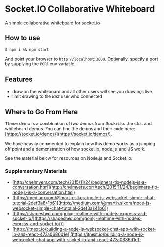 
# Socket.IO Collaborative Whiteboard

A simple collaborative whiteboard for socket.io

## How to use

```
$ npm i && npm start
```

And point your browser to `http://localhost:3000`. Optionally, specify
a port by supplying the `PORT` env variable.

## Features

- draw on the whiteboard and all other users will see you drawings live
- limit drawing to the _last_ user who connected

## Where to Go From Here
These demo is a combination of two demos from Socket.io: the chat and whiteboard demos. You can find the demos and their code here: [https://socket.io/demos/](https://socket.io/demos/).

We have heavily commented to explain how this demo works as a jumping off point and a demonstration of how socket.io, node.js, and JS work.

See the material below for resources on Node.js and Socket.io.


### Supplementary Materials

- [http://chelmyers.com/tech/2015/11/24/beginners-tip-nodejs-is-a-conversation.html](http://chelmyers.com/tech/2015/11/24/beginners-tip-nodejs-is-a-conversation.html)
- [https://medium.com/@martin.sikora/node-js-websocket-simple-chat-tutorial-2def3a841b61](https://medium.com/@martin.sikora/node-js-websocket-simple-chat-tutorial-2def3a841b61)
- [https://shapeshed.com/going-realtime-with-nodejs-express-and-socket-io/](https://shapeshed.com/going-realtime-with-nodejs-express-and-socket-io/})
- [https://itnext.io/building-a-node-js-websocket-chat-app-with-socket-io-and-react-473a0686d1e1](https://itnext.io/building-a-node-js-websocket-chat-app-with-socket-io-and-react-473a0686d1e1)
